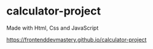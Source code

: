# calculator-project
Made with Html, Css and JavaScript

https://frontenddevmastery.github.io/calculator-project
